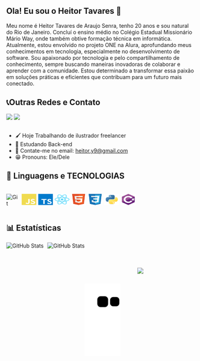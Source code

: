## Ola! Eu sou o Heitor Tavares 🖖

Meu nome é Heitor Tavares de Araujo Senra, tenho 20 anos e sou natural do Rio de Janeiro. Concluí o ensino médio no Colégio Estadual Missionário Mário Way, onde também obtive formação técnica em informática. Atualmente, estou envolvido no projeto ONE na Alura, aprofundando meus conhecimentos em tecnologia, especialmente no desenvolvimento de software. Sou apaixonado por tecnologia e pelo compartilhamento de conhecimento, sempre buscando maneiras inovadoras de colaborar e aprender com a comunidade. Estou determinado a transformar essa paixão em soluções práticas e eficientes que contribuam para um futuro mais conectado.

## 📞Outras Redes e Contato

<div>
  <a href = "mailto:heitor.y9@gmail.com"><img src="https://img.shields.io/badge/-Gmail-%23333?style=for-the-badge&logo=gmail&logoColor=white" target="_blank"></a>
  <a href="https://www.linkedin.com/in/heitor-tavares-03453a255/" target="_blank"><img src="https://img.shields.io/badge/-LinkedIn-%230077B5?style=for-the-badge&logo=linkedin&logoColor=white" target="_blank"></a>
  
</div>


##

  - 🖌️ Hoje Trabalhando de ilustrador freelancer
  - 🌱 Estudando Back-end
  - 📖 Contate-me no email: heitor.y9@gmail.com
  - 😁 Pronouns: Ele/Dele

## 🤖 Linguagens e TECNOLOGIAS

<div style="display: inline_block"><br>
  <img align="center" alt="Rafa-Js" height="30" width="40" src="https://raw.githubusercontent.com/devicons/devicon/master/icons/javascript/javascript-plain.svg">
  <img align="center" alt="Rafa-Ts" height="30" width="40" src="https://raw.githubusercontent.com/devicons/devicon/master/icons/typescript/typescript-plain.svg">
  <img align="center" alt="Rafa-React" height="30" width="40" src="https://raw.githubusercontent.com/devicons/devicon/master/icons/react/react-original.svg">
  <img align="center" alt="Rafa-HTML" height="30" width="40" src="https://raw.githubusercontent.com/devicons/devicon/master/icons/html5/html5-original.svg">
  <img align="center" alt="Rafa-CSS" height="30" width="40" src="https://raw.githubusercontent.com/devicons/devicon/master/icons/css3/css3-original.svg">
  <img align="center" alt="Rafa-Python" height="30" width="40" src="https://raw.githubusercontent.com/devicons/devicon/master/icons/python/python-original.svg">
  <img align="center" alt="Rafa-Csharp" height="30" width="40" src="https://raw.githubusercontent.com/devicons/devicon/master/icons/csharp/csharp-original.svg">
  <img 
    align="left" 
    alt="Git" 
    title="Git"
    width="30px" 
    style="padding-right: 10px;" 
    src="https://cdn.jsdelivr.net/gh/devicons/devicon@latest/icons/git/git-original.svg" 
/>

<br/>
<br/>

</div>

## 📊 Estatísticas 

<p>
  <img 
    align="left" 
    alt="GitHub Stats" 
    height="200" 
    style="padding-right: 10px;" 
    src="https://github-readme-stats.vercel.app/api?username=Heitory9&show_icons=true&theme=dracula&include_all_commits=true&locale=pt-br" 
  />

<img 
      align="left" 
      alt="GitHub Stats" 
      height="200" 
      src="https://github-readme-stats.vercel.app/api/top-langs/?username=Heitory9&theme=dracula&layout=compact&custom_title=Tecnologias&langs_count=9" 
  />

</p>

<br>
<h1 align="center">
<img src="https://readme-typing-svg.herokuapp.com/?font=Righteous&size=35&center=true&vCenter=true&width=500&height=70&duration=4000&lines=obrigado+pela+atenção!;" />
</h1>

![snake gif](https://github.com/Heitory9/Heitory9/blob/output/github-contribution-grid-snake.svg)

